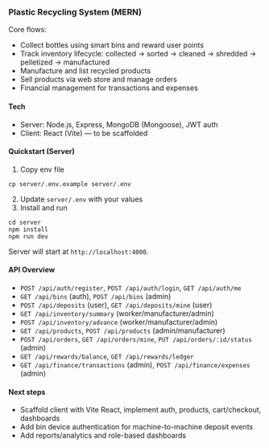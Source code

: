 ### Plastic Recycling System (MERN)

Core flows:
- Collect bottles using smart bins and reward user points
- Track inventory lifecycle: collected → sorted → cleaned → shredded → pelletized → manufactured
- Manufacture and list recycled products
- Sell products via web store and manage orders
- Financial management for transactions and expenses

#### Tech
- Server: Node.js, Express, MongoDB (Mongoose), JWT auth
- Client: React (Vite) — to be scaffolded

#### Quickstart (Server)
1. Copy env file
```
cp server/.env.example server/.env
```
2. Update `server/.env` with your values
3. Install and run
```
cd server
npm install
npm run dev
```
Server will start at `http://localhost:4000`.

#### API Overview
- `POST /api/auth/register`, `POST /api/auth/login`, `GET /api/auth/me`
- `GET /api/bins` (auth), `POST /api/bins` (admin)
- `POST /api/deposits` (user), `GET /api/deposits/mine` (user)
- `GET /api/inventory/summary` (worker/manufacturer/admin)
- `POST /api/inventory/advance` (worker/manufacturer/admin)
- `GET /api/products`, `POST /api/products` (admin/manufacturer)
- `POST /api/orders`, `GET /api/orders/mine`, `PUT /api/orders/:id/status` (admin)
- `GET /api/rewards/balance`, `GET /api/rewards/ledger`
- `GET /api/finance/transactions` (admin), `POST /api/finance/expenses` (admin)

#### Next steps
- Scaffold client with Vite React, implement auth, products, cart/checkout, dashboards
- Add bin device authentication for machine-to-machine deposit events
- Add reports/analytics and role-based dashboards